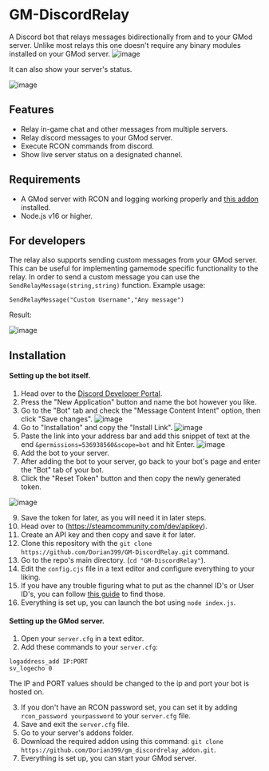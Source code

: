 # GM-DiscordRelay
A Discord bot that relays messages bidirectionally from and to your GMod server. Unlike most relays this one doesn't require any binary modules installed on your GMod server.
![image](https://github.com/user-attachments/assets/6cb20ca4-0947-4c9c-a6da-8e1bbf45e994)


It can also show your server's status.

![image](https://github.com/user-attachments/assets/386dea54-825a-471c-8f62-5bfadfea4a95)


## Features
- Relay in-game chat and other messages from multiple servers.
- Relay discord messages to your GMod server.
- Execute RCON commands from discord.
- Show live server status on a designated channel.

## Requirements
- A GMod server with RCON and logging working properly and [this addon](https://github.com/Dorian399/gm_discordrelay_addon) installed.
- Node.js v16 or higher.

## For developers
The relay also supports sending custom messages from your GMod server.
This can be useful for implementing gamemode specific functionality to the relay.
In order to send a custom message you can use the ```SendRelayMessage(string,string)``` function.
Example usage:
```
SendRelayMessage("Custom Username","Any message")
```
Result:

![image](https://github.com/user-attachments/assets/778e3447-6428-45f1-9db7-372373c0e02a)

## Installation
#### Setting up the bot itself.
1. Head over to the [Discord Developer Portal](https://discord.com/developers/applications).
2. Press the "New Application" button and name the bot however you like.
3. Go to the "Bot" tab and check the "Message Content Intent" option, then click "Save changes".
![image](https://github.com/user-attachments/assets/a242f100-39b8-4014-bc6b-e8edb0f36d0d)
4. Go to "Installation" and copy the "Install Link".
![image](https://github.com/user-attachments/assets/4e101943-d8c4-4890-aec3-7299611c289d)
5. Paste the link into your address bar and add this snippet of text at the end ```&permissions=536938560&scope=bot``` and hit Enter.
![image](https://github.com/user-attachments/assets/7f0007c6-ce25-4fe2-a982-0aa46a416283)
6. Add the bot to your server.
7. After adding the bot to your server, go back to your bot's page and enter the "Bot" tab of your bot.
8. Click the "Reset Token" button and then copy the newly generated token.

![image](https://github.com/user-attachments/assets/d7484d11-7ac7-44f2-ba94-61aded0f3392)

9. Save the token for later, as you will need it in later steps.
10. Head over to (https://steamcommunity.com/dev/apikey).
11. Create an API key and then copy and save it for later.
12. Clone this repository with the ```git clone https://github.com/Dorian399/GM-DiscordRelay.git``` command.
13. Go to the repo's main directory. (```cd "GM-DiscordRelay"```).
14. Edit the `config.cjs` file in a text editor and configure everything to your liking.
15. If you have any trouble figuring what to put as the channel ID's or User ID's, you can follow [this guide](https://docs.statbot.net/docs/faq/general/how-find-id/) to find those.
16. Everything is set up, you can launch the bot using ```node index.js```.

#### Setting up the GMod server.
1. Open your `server.cfg` in a text editor.
2. Add these commands to your `server.cfg`:
```log on
logaddress_add IP:PORT
sv_logecho 0
```
The IP and PORT values should be changed to the ip and port your bot is hosted on.

3. If you don't have an RCON password set, you can set it by adding ```rcon_password yourpassword``` to your `server.cfg` file.
4. Save and exit the `server.cfg` file.
5. Go to your server's addons folder.
6. Download the required addon using this command: ```git clone https://github.com/Dorian399/gm_discordrelay_addon.git```.
7. Everything is set up, you can start your GMod server.


